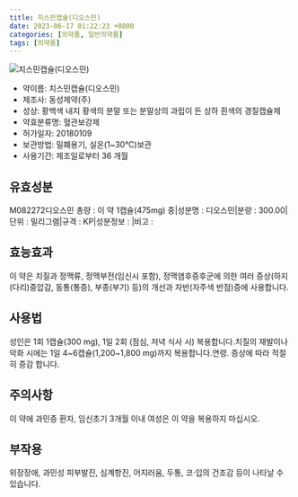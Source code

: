```yaml
---
title: 치스민캡슐(디오스민)
date: 2023-06-17 01:22:23 +0800
categories: [의약품, 일반의약품]
tags: [의약품]
---
```

![치스민캡슐(디오스민)](https://nedrug.mfds.go.kr/pbp/cmn/itemImageDownload/151697289835800148)

- 약이름: 치스민캡슐(디오스민)
- 제조사: 동성제약(주)
- 성상: 황백색 내지 황색의 분말 또는 분말상의 과립이 든 상하 흰색의 경질캡슐제
- 약효분류명: 혈관보강제
- 허가일자: 20180109
- 보관방법: 밀폐용기, 실온(1~30℃)보관
- 사용기간: 제조일로부터 36 개월
## 유효성분
M082272디오스민
총량 : 이 약 1캡슐(475mg) 중|성분명 : 디오스민|분량 : 300.00|단위 : 밀리그램|규격 : KP|성분정보 : |비고 :
## 효능효과
이 약은 치질과 정맥류, 정맥부전(임신시 포함), 정맥염후증후군에 의한 여러 증상(하지(다리)중압감, 동통(통증), 부종(부기) 등)의 개선과 자반(자주색 반점)증에 사용합니다.
## 사용법
성인은 1회 1캡슐(300 mg), 1일 2회 (점심, 저녁 식사 시) 복용합니다.치질의 재발이나 악화 시에는 1일 4~6캡슐(1,200~1,800 mg)까지 복용합니다.연령. 증상에 따라 적절히 증감 합니다.
## 주의사항
이 약에 과민증 환자, 임신초기 3개월 이내 여성은 이 약을 복용하지 마십시오.
## 부작용
위장장애, 과민성 피부발진, 심계항진, 어지러움, 두통, 코·입의 건조감 등이 나타날 수 있습니다.

